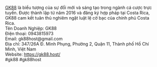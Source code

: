 <p><a target="_blank" href="https://gk88.host/" rel="noreferrer noopener">GK88</a> là biểu tượng của sự đổi mới và sáng tạo trong ngành cá cược trực tuyến. Được thành lập từ năm 2016 và đăng ký hợp pháp tại Costa Rica, GK88 cam kết tuân thủ nghiêm ngặt luật lệ cờ bạc của chính phủ Costa Rica.<br>Tên Doanh Nghiệp: GK88<br>Điện thoại: 0943815973<br>Email: gk88host@gmail.com<br>Địa chỉ: 347/26A Đ. Minh Phụng, Phường 2, Quận 11, Thành phố Hồ Chí Minh, Việt Nam<br>Website: <a target="_blank" href="https://gk88.host/" rel="noreferrer noopener">https://gk88.host/</a><br>#gk88 #gk88host</p>